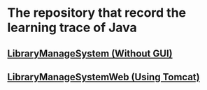 # The repository that record the learning trace of Java

## [LibraryManageSystem (Without GUI)](./LibraryManageSystem/)

## [LibraryManageSystemWeb (Using Tomcat)](./LibraryManageWeb)
